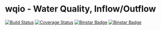 # wqio - Water Quality, Inflow/Outflow
[![Build Status](https://travis-ci.org/Geosyntec/wqio.svg?branch=master)](https://travis-ci.org/Geosyntec/wqio)
[![Coverage Status](https://coveralls.io/repos/Geosyntec/wqio/badge.svg?branch=master)](https://coveralls.io/r/Geosyntec/wqio?branch=master)
[![Binstar Badge](https://binstar.org/phobson/wqio/badges/version.svg)](https://binstar.org/phobson/wqio)
[![Binstar Badge](https://binstar.org/phobson/wqio/badges/license.svg)](https://binstar.org/phobson/wqio)
